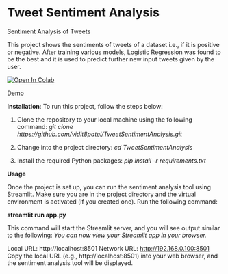 # Tweet Sentiment Analysis
Sentiment Analysis of Tweets

This project shows the sentiments of tweets of a dataset i.e., if it is positive or negative. After training various models, Logistic Regression was found to be the best and it is used to predict further new input tweets given by the user.

<a href="https://colab.research.google.com/drive/1CkEBxtG98w0BzTnUneqBZzfyC3hk8Y8r?usp=sharing">
  <img src="https://colab.research.google.com/assets/colab-badge.svg" alt="Open In Colab"/>
</a>

[Demo](https://github.com/vidit8patel/TweetSentimentAnalysis/assets/105821053/c69c0943-7d3f-43f3-b455-4995f4605e62)

**Installation**:
To run this project, follow the steps below:

1) Clone the repository to your local machine using the following command:
_git clone https://github.com/vidit8patel/TweetSentimentAnalysis.git_

2) Change into the project directory:
_cd TweetSentimentAnalysis_

3) Install the required Python packages:
_pip install -r requirements.txt_


**Usage**

Once the project is set up, you can run the sentiment analysis tool using Streamlit. Make sure you are in the project directory and the virtual environment is activated (if you created one). Run the following command:

****streamlit run app.py****

This command will start the Streamlit server, and you will see output similar to the following:
  _You can now view your Streamlit app in your browser._

  Local URL: http://localhost:8501
  Network URL: http://192.168.0.100:8501
Copy the local URL (e.g., http://localhost:8501) into your web browser, and the sentiment analysis tool will be displayed.
